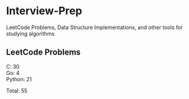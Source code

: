 # Interview-Prep
LeetCode Problems, Data Structure Implementations, and other tools for studying algorithms

## LeetCode Problems
C:      30<br/>
Go:     4<br/>
Python: 21<br/>

Total:  55
